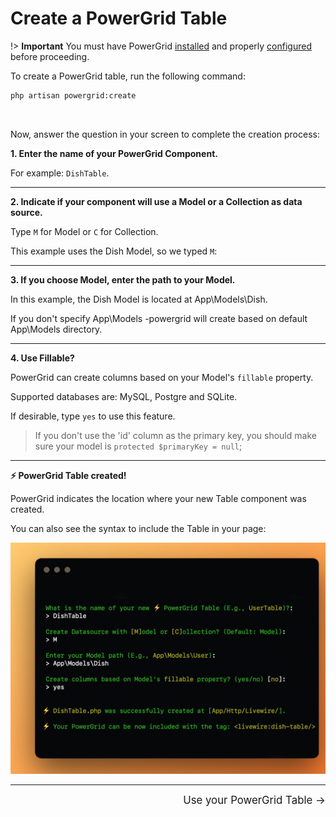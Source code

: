 # Create a PowerGrid Table

!> **Important** You must have PowerGrid [installed](get-started/install?id=install) and properly [configured](get-started/configure?id=configure) before proceeding.


To create a PowerGrid table, run the following command:

```bash
php artisan powergrid:create  
```

<br>

Now, answer the question in your screen to complete the creation process:

**1. Enter the name of your PowerGrid Component.**

For example: `DishTable`.

---

**2. Indicate if your component will use a Model or a Collection as data source.**

Type `M` for Model or `C` for Collection.


This example uses the Dish Model, so we typed `M`:


---

**3. If you choose Model, enter the path to your Model.**

In this example, the Dish Model is located at App\Models\Dish.

If you don't specify App\Models -powergrid will create based on default App\Models directory.


---

**4. Use Fillable?**

PowerGrid can create columns based on your Model's `fillable` property.

Supported databases are: MySQL, Postgre and SQLite.

If desirable, type `yes` to use this feature.

> If you don't use the 'id' column as the primary key, you should make sure your model is `protected $primaryKey = null`;

---

**⚡ PowerGrid Table created!**

PowerGrid indicates the location where your new Table component was created.

You can also see the syntax to include the Table in your page:

![Output](../_media/create_output.png)
<hr/>
<footer style="float: right; font-size: larger">
    <span><a style="text-decoration: none;" href="#/get-started/use-your-powergrid-table">Use your PowerGrid Table →</a></span>
</footer>
